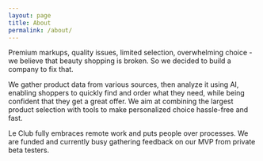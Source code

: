 ```yaml
---
layout: page
title: About
permalink: /about/
---
```


<amp-img width="600" height="300" layout="responsive" src="/assets/images/about.jpg"></amp-img>

Premium markups, quality issues, limited selection, overwhelming choice - we believe that beauty shopping is broken. 
So we decided to build a company to fix that. 

We gather product data from various sources, then analyze it using AI,
enabling shoppers to quickly find and order what they need, while being confident that they get a great offer. We aim at combining the largest product selection
with tools to make personalized choice hassle-free and fast.

Le Club fully embraces remote work and puts people over processes. We are funded and currently busy gathering feedback on our MVP from private beta testers.
